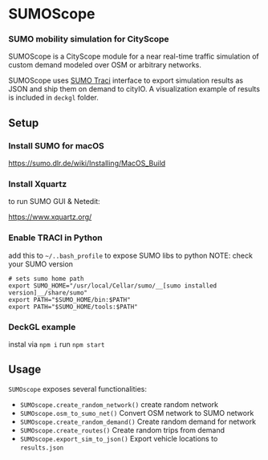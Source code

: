 # SUMOScope

### SUMO mobility simulation for CityScope

SUMOScope is a CityScope module for a near real-time traffic simulation of custom demand modeled over OSM or arbitrary networks.

SUMOScope uses [SUMO Traci](https://sumo.dlr.de/) interface to export simulation results as JSON and ship them on demand to cityIO. A visualization example of results is included in `deckgl` folder.

## Setup

### Install SUMO for macOS

https://sumo.dlr.de/wiki/Installing/MacOS_Build

### Install Xquartz

to run SUMO GUI & Netedit:

https://www.xquartz.org/

### Enable TRACI in Python

add this to `‎⁨~/..bash_profile` to expose SUMO libs to python
NOTE: check your SUMO version

```
# sets sumo home path
export SUMO_HOME="/usr/local/Cellar/sumo/__[sumo installed version]__/share/sumo"
export PATH="$SUMO_HOME/bin:$PATH"
export PATH="$SUMO_HOME/tools:$PATH"
```

### DeckGL example

instal via `npm i`
run `npm start`

## Usage

`SUMOscope` exposes several functionalities:

-   `SUMOscope.create_random_network()` create random network
-   `SUMOscope.osm_to_sumo_net()` Convert OSM network to SUMO network
-   `SUMOscope.create_random_demand()` Create random demand for network
-   `SUMOscope.create_routes()` Create random trips from demand
-   `SUMOscope.export_sim_to_json()` Export vehicle locations to `results.json`
